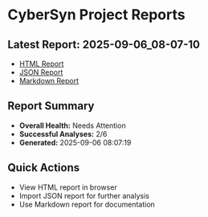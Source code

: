 # CyberSyn Project Reports

## Latest Report: 2025-09-06_08-07-10

- [HTML Report](comprehensive-report.html)
- [JSON Report](comprehensive-report.json)
- [Markdown Report](comprehensive-report.md)

## Report Summary

- **Overall Health:** Needs Attention
- **Successful Analyses:** 2/6
- **Generated:** 2025-09-06 08:07:19

## Quick Actions

- View HTML report in browser
- Import JSON report for further analysis
- Use Markdown report for documentation
